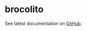 # brocolito

See latest documentation on
[GitHub](https://github.com/vikingair/brocolito/blob/main/README.md).
